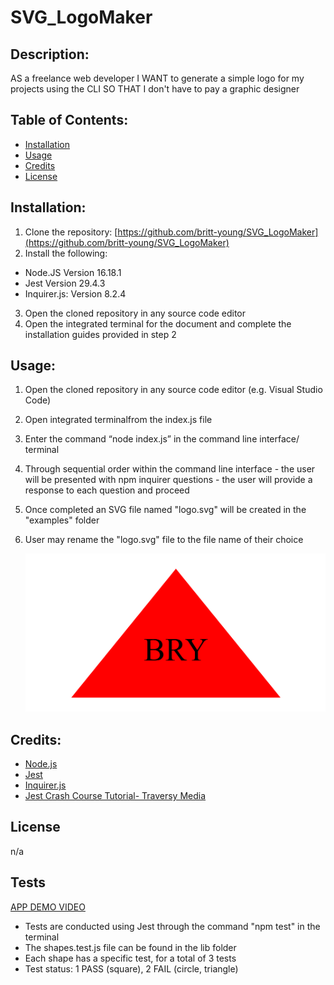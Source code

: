 # SVG_LogoMaker

## Description:
AS a freelance web developer
I WANT to generate a simple logo for my projects using the CLI
SO THAT I don't have to pay a graphic designer


## Table of Contents:

- [Installation](#installation)
- [Usage](#usage)
- [Credits](#credits)
- [License](#license)

## Installation:
1. Clone the repository: [https://github.com/britt-young/SVG_LogoMaker](https://github.com/britt-young/SVG_LogoMaker)
2. Install the following:
* Node.JS Version 16.18.1
* Jest Version 29.4.3
* Inquirer.js: Version 8.2.4
3. Open the cloned repository in any source code editor
4. Open the integrated terminal for the document and complete the installation guides provided in step 2

## Usage:
1. Open the cloned repository in any source code editor (e.g. Visual Studio Code)
2. Open integrated terminalfrom the index.js file
3. Enter the command “node index.js” in the command line interface/ terminal
4. Through sequential order within the command line interface - the user will be presented with npm inquirer questions - the user will provide a response to each question and proceed
5. Once completed an SVG file named "logo.svg" will be created in the "examples" folder
6. User may rename the "logo.svg" file to the file name of their choice

    ![MOCKUP LOGO](./examples/mockup.png)


## Credits:

* [Node.js](https://nodejs.org/en/blog/release/v16.18.1/)
* [Jest](https://www.npmjs.com/package/jest)
* [Inquirer.js](https://www.npmjs.com/package/inquirer/v/8.2.4)
* [Jest Crash Course Tutorial- Traversy Media](https://www.youtube.com/watch?v=7r4xVDI2vho)

## License

n/a

## Tests
[APP DEMO VIDEO](https://drive.google.com/file/d/1PslQM5HTdn5VUKcjJuaDykKRxH6U-6_Z/view) 
* Tests are conducted using Jest through the command "npm test" in the terminal
* The shapes.test.js file can be found in the lib folder
* Each shape has a specific test, for a total of 3 tests
* Test status: 1 PASS (square), 2 FAIL (circle, triangle)